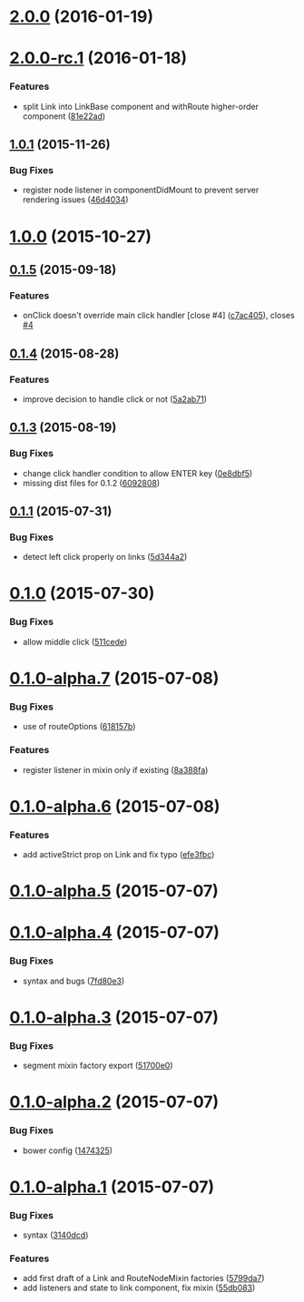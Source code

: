 <a name="2.0.0"></a>
# [2.0.0](https://github.com/router5/react-router5/compare/v2.0.0-rc.2...v2.0.0) (2016-01-19)




<a name="2.0.0-rc.1"></a>
# [2.0.0-rc.1](https://github.com/router5/react-router5/compare/v1.0.1...v2.0.0-rc.1) (2016-01-18)


### Features

* split Link into LinkBase component and withRoute higher-order component ([81e22ad](https://github.com/router5/react-router5/commit/81e22ad))



<a name="1.0.1"></a>
## [1.0.1](https://github.com/router5/react-router5/compare/v1.0.0...v1.0.1) (2015-11-26)


### Bug Fixes

* register node listener in componentDidMount to prevent server rendering issues ([46d4034](https://github.com/router5/react-router5/commit/46d4034))



<a name="1.0.0"></a>
# [1.0.0](https://github.com/router5/react-router5/compare/v0.1.5...v1.0.0) (2015-10-27)




<a name="0.1.5"></a>
## [0.1.5](https://github.com/router5/react-router5/compare/v0.1.4...v0.1.5) (2015-09-18)


### Features

* onClick doesn't override main click handler [close #4] ([c7ac405](https://github.com/router5/react-router5/commit/c7ac405)), closes [#4](https://github.com/router5/react-router5/issues/4)



<a name="0.1.4"></a>
## [0.1.4](https://github.com/router5/react-router5/compare/v0.1.3...v0.1.4) (2015-08-28)


### Features

* improve decision to handle click or not ([5a2ab71](https://github.com/router5/react-router5/commit/5a2ab71))



<a name="0.1.3"></a>
## [0.1.3](https://github.com/router5/react-router5/compare/v0.1.1...v0.1.3) (2015-08-19)


### Bug Fixes

* change click handler condition to allow ENTER key ([0e8dbf5](https://github.com/router5/react-router5/commit/0e8dbf5))
* missing dist files for 0.1.2 ([6092808](https://github.com/router5/react-router5/commit/6092808))



<a name="0.1.1"></a>
## [0.1.1](https://github.com/router5/react-router5/compare/v0.1.0...v0.1.1) (2015-07-31)


### Bug Fixes

* detect left click properly on links ([5d344a2](https://github.com/router5/react-router5/commit/5d344a2))



<a name="0.1.0"></a>
# [0.1.0](https://github.com/router5/react-router5/compare/v0.1.0-alpha.7...v0.1.0) (2015-07-30)


### Bug Fixes

* allow middle click ([511cede](https://github.com/router5/react-router5/commit/511cede))



<a name="0.1.0-alpha.7"></a>
# [0.1.0-alpha.7](https://github.com/router5/react-router5/compare/v0.1.0-alpha.6...v0.1.0-alpha.7) (2015-07-08)


### Bug Fixes

* use of routeOptions ([618157b](https://github.com/router5/react-router5/commit/618157b))

### Features

* register listener in mixin only if existing ([8a388fa](https://github.com/router5/react-router5/commit/8a388fa))



<a name="0.1.0-alpha.6"></a>
# [0.1.0-alpha.6](https://github.com/router5/react-router5/compare/v0.1.0-alpha.5...v0.1.0-alpha.6) (2015-07-08)


### Features

* add activeStrict prop on Link and fix typo ([efe3fbc](https://github.com/router5/react-router5/commit/efe3fbc))



<a name="0.1.0-alpha.5"></a>
# [0.1.0-alpha.5](https://github.com/router5/react-router5/compare/v0.1.0-alpha.4...v0.1.0-alpha.5) (2015-07-07)




<a name="0.1.0-alpha.4"></a>
# [0.1.0-alpha.4](https://github.com/router5/react-router5/compare/v0.1.0-alpha.3...v0.1.0-alpha.4) (2015-07-07)


### Bug Fixes

* syntax and bugs ([7fd80e3](https://github.com/router5/react-router5/commit/7fd80e3))



<a name="0.1.0-alpha.3"></a>
# [0.1.0-alpha.3](https://github.com/router5/react-router5/compare/v0.1.0-alpha.2...v0.1.0-alpha.3) (2015-07-07)


### Bug Fixes

* segment mixin factory export ([51700e0](https://github.com/router5/react-router5/commit/51700e0))



<a name="0.1.0-alpha.2"></a>
# [0.1.0-alpha.2](https://github.com/router5/react-router5/compare/v0.1.0-alpha.1...v0.1.0-alpha.2) (2015-07-07)


### Bug Fixes

* bower config ([1474325](https://github.com/router5/react-router5/commit/1474325))



<a name="0.1.0-alpha.1"></a>
# [0.1.0-alpha.1](https://github.com/router5/react-router5/compare/5799da7...v0.1.0-alpha.1) (2015-07-07)


### Bug Fixes

* syntax ([3140dcd](https://github.com/router5/react-router5/commit/3140dcd))

### Features

* add first draft of a Link and RouteNodeMixin factories ([5799da7](https://github.com/router5/react-router5/commit/5799da7))
* add listeners and state to link component, fix mixin ([55db083](https://github.com/router5/react-router5/commit/55db083))



